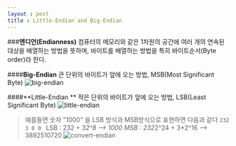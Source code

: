 ```yaml
---
layout : post
title : Little-Endian and Big-Endian
---
```



###**엔디언(Endianness)**
컴퓨터의 메모리와 같은 1차원의 공간에 여러 개의 연속된 대상을 배열하는 방법을 뜻하며, 바이트를 배열하는 방법을 특히 바이트순서(Byte order)라 한다.


####**Big-Endian**
큰 단위의 바이트가 앞에 오는 방법, MSB(Most Significant Byte)
![big-endian](http://upload.wikimedia.org/wikipedia/commons/thumb/5/54/Big-Endian.svg/400px-Big-Endian.svg.png)



####**Little-Endian **
작은 단위의 바이트가 앞에 오는 방법, LSB(Least Significant Byte)
![little-endian](http://upload.wikimedia.org/wikipedia/commons/thumb/e/ed/Little-Endian.svg/400px-Little-Endian.svg.png)


> 예를들면 숫자 "1000" 을 LSB 방식과 MSB방식으로 표현하면 다음과 같다
>`232 3 0 0 `
LSB : 232 +  3*2^8   --> 1000
MSB : 232*2^24 + 3*2^16  --> 3892510720
![convert-endian](http://ww1.sinaimg.cn/large/006tNc79gw1faain1p348j30ey04kdge.jpg)
